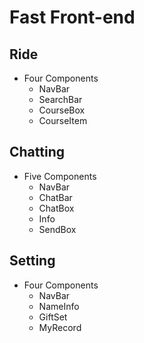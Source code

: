 # Fast Front-end
## Ride
- Four Components
  - NavBar
  - SearchBar
  - CourseBox
  - CourseItem
## Chatting
- Five Components
  - NavBar
  - ChatBar
  - ChatBox
  - Info
  - SendBox
## Setting
- Four Components
  - NavBar
  - NameInfo
  - GiftSet
  - MyRecord 

